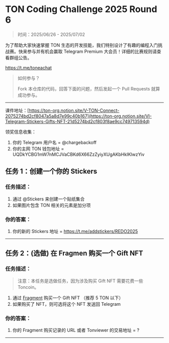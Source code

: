 # TON Coding Challenge 2025 Round 6

> 时间：2025/06/26 - 2025/07/02

为了帮助大家快速掌握 TON 生态的开发技能，我们特别设计了有趣的编程入门挑战赛。快来参与并有机会赢取 Telegram Premium 大会员！详细的比赛规则请查看群组公告。

https://t.me/toneachat

> 如何参与？
>
> Fork 本仓库的代码，回答下面的问题，然后发起一个 Pull Requests 就算成功参与。

---

课件地址：[https://ton-org.notion.site/V-TON-Connect-2075274bd2cf8047a5a8d7e99c40b167](https://ton-org.notion.site/VI-Telegram-Stickers-Gifts-NFT-21d5274bd2cf803f8ae9cc749713594d)

领奖信息收集：
1. 你的 Telegram 用户名 = @chargebackoff
2. 你的主网 TON 钱包地址 = UQDkYCBG1mW7nMCJVaCBKd6X66ZzZyiyXUgAKbHkIKlwzYiv


## 任务 1：创建一个你的 Stickers
### 任务描述：

1. 通过 @Stickers 来创建一个贴纸集合
2. 如果图片包含 TON 相关的元素是加分项


### 你的答案：

1. 你的新的 Stickers 地址 =  https://t.me/addstickers/REDO2025


---

## 任务 2：(选做) 在 Fragmen 购买一个 Gift NFT

### 任务描述：

> 注意：本任务是选做任务，因为涉及购买 Gift NFT 需要花费一些 Toncoin。

1. 通过 [Fragment](https://fragment.com/gifts?sort=price_asc&filter=sale) 购买一个 Gift NFT （推荐 5 TON 以下）
2. 如果购买了 NFT，则可选将这个 NFT 发送回 Telegram

### 你的答案：

1. 你的 Fragment 购买记录的 URL 或者 Tonviewer 的交易地址 =  ?

---


